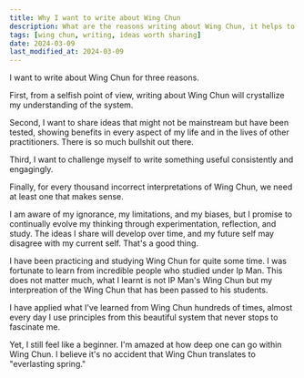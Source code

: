 ```yaml
---
title: Why I want to write about Wing Chun
description: What are the reasons writing about Wing Chun, it helps to understand Wing Chun better, sharing an intepreation of the system that makes sense, and keeping myself accountable to keep writing consistently in public
tags: [wing chun, writing, ideas worth sharing]
date: 2024-03-09
last_modified_at: 2024-03-09
---
```


I want to write about Wing Chun for three reasons.

First, from a selfish point of view, writing about Wing Chun will crystallize my understanding of the system.

Second, I want to share ideas that might not be mainstream but have been tested, showing benefits in every aspect of my life and in the lives of other practitioners. There is so much bullshit out there.

Third, I want to challenge myself to write something useful consistently and engagingly. 

Finally, for every thousand incorrect interpretations of Wing Chun, we need at least one that makes sense.

I am aware of my ignorance, my limitations, and my biases, but I promise to continually evolve my thinking through experimentation, reflection, and study. The ideas I share will develop over time, and my future self may disagree with my current self. That's a good thing.

I have been practicing and studying Wing Chun for quite some time. I was fortunate to learn from incredible people who studied under Ip Man. This does not matter much, what I learnt is not IP Man's Wing Chun but my interpreation of the Wing Chun that has been passed to his students. 

I have applied what I've learned from Wing Chun hundreds of times, almost every day I use principles from this beautiful system that never stops to fascinate me. 

Yet, I still feel like a beginner. I'm amazed at how deep one can go within Wing Chun. I believe it's no accident that Wing Chun translates to "everlasting spring."





